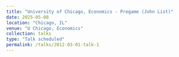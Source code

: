 ```yaml
---
title: "University of Chicago, Economics - Pregame (John List)"
date: 2025-05-08
location: "Chicago, IL"
venue: "U Chicago, Economics"
collection: talks
type: "Talk scheduled"
permalink: /talks/2012-03-01-talk-1
---
```




